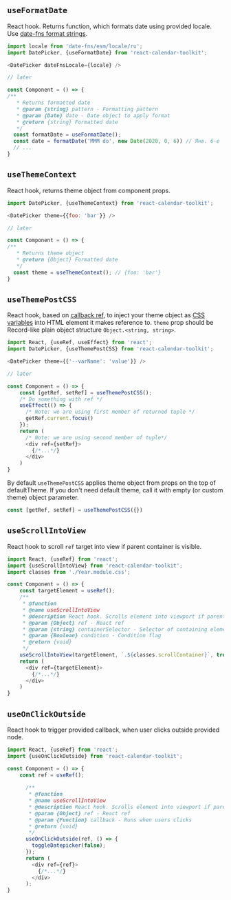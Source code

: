 ## `useFormatDate`
React hook. Returns function, which formats date using provided locale. Use [date-fns format strings](https://date-fns.org/docs/format).

```js static
import locale from 'date-fns/esm/locale/ru';
import DatePicker, {useFormatDate} from 'react-calendar-toolkit';

<DatePicker dateFnsLocale={locale} /> 

// later

const Component = () => {
/**
   * Returns formatted date
   * @param {string} pattern - Formatting pattern
   * @param {Date} date - Date object to apply format
   * @return {string} Formatted date
   */
  const formatDate = useFormatDate();
  const date = formatDate('MMM do', new Date(2020, 0, 6)) // Янв. 6-е
  // ...  
}
```

## `useThemeContext`

React hook, returns theme object from component props. 

```js static
import DatePicker, {useThemeContext} from 'react-calendar-toolkit';

<DatePicker theme={{foo: 'bar'}} />  

// later

const Component = () => {
/**
   * Returns theme object
   * @return {Object} Formatted date
   */
  const theme = useThemeContext(); // {foo: 'bar'}
}
```

## `useThemePostCSS`
React hook, based on [callback ref](https://medium.com/@teh_builder/ref-objects-inside-useeffect-hooks-eb7c15198780), to inject your theme object as [CSS variables](https://developer.mozilla.org/en-US/docs/Web/CSS/var) into HTML element it makes reference to. `theme` prop should be Record-like plain object structure `Object.<string, string>`.

```js static
import React, {useRef, useEffect} from 'react';
import DatePicker, {useThemePostCSS} from 'react-calendar-toolkit';

<DatePicker theme={{'--varName': 'value'}} />  

// later

const Component = () => {
    const [getRef, setRef] = useThemePostCSS();
    /* Do something with ref */
    useEffect(() => {
      /* Note: we are using first member of returned tuple */
      getRef.current.focus()
    });
    return (
      /* Note: we are using second member of tuple*/
      <div ref={setRef}>
        {/*...*/}
      </div>
    ) 
}
```

By default `useThemePostCSS` applies theme object from props on the top of defaultTheme. If you don't need default theme, call it with empty (or custom theme) object parameter.

```js static
const [getRef, setRef] = useThemePostCSS({})
```

## `useScrollIntoView`

React hook to scroll `ref` target into view if parent container is visible.

```js static
import React, {useRef} from 'react';
import {useScrollIntoView} from 'react-calendar-toolkit';
import classes from './Year.module.css';

const Component = () => {
    const targetElement = useRef();
    /**
     * @function
     * @name useScrollIntoView
     * @description React hook. Scrolls element into viewport if parent container is visible.
     * @param {Object} ref - React ref
     * @param {string} containerSelector - Selector of containing element: '.className'
     * @param {Boolean} condition - Condition flag
     * @return {void}
     */
    useScrollIntoView(targetElement, `.${classes.scrollContainer}`, true)
    return (
      <div ref={targetElement}>
        {/*...*/}
      </div>
    ) 
}
```

## `useOnClickOutside`

React hook to trigger provided callback, when user clicks outside provided node.

```js static
import React, {useRef} from 'react';
import {useOnClickOutside} from 'react-calendar-toolkit';

const Component = () => {
    const ref = useRef();
    
      /**
       * @function
       * @name useScrollIntoView
       * @description React hook. Scrolls element into viewport if parent container is visible.
       * @param {Object} ref - React ref
       * @param {Function} callback - Runs when users clicks
       * @return {void}
       */
      useOnClickOutside(ref, () => {
        toggleDatepicker(false);
      });
      return (
        <div ref={ref}>
          {/*...*/}
        </div>
      );
}
```


